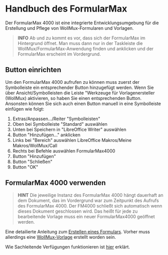 # Handbuch des FormularMax

Der FormularMax 4000 ist eine integrierte Entwicklungsumgebung für die Erstellung und Pflege von WollMux-Formularen und Vorlagen.

> **INFO** Ab und zu kommt es vor, dass sich der FormularMax im Hintergrund öffnet. Man muss dann nur in der Taskleiste die WollMux/FormularMax-Anwendung finden und anklicken und der FormularMax erscheint im Vordergrund.

## Button einrichten

Um den FormularMax 4000 aufrufen zu können muss zuerst der Symbolleiste
ein entsprechender Button hinzugefügt werden. Wenn Sie über Ansicht/Symbolleisten die Leiste "Werkzeuge für Vorlagenersteller (WollMux) aktivieren, so haben Sie einen entsprechenden Button. Ansonsten können Sie sich auch einen Button manuell in eine Symbolleiste einfügen wie folgt:
1. Extras/Anpassen.../Reiter "Symbolleisten"
2. Oben bei Symbolleiste "Standard" auswählen
3. Unten bei Speichern in "LibreOffice Writer" auswählen
4. Button "Hinzufügen..." anklicken
5. Links bei "Bereich" auswählen LibreOffice Makros/Meine Makros/WollMux/Call
6. Rechts bei Befehle auswählen FormularMax4000
7. Button "Hinzufügen"
8. Button "Schließen"
9. Button "OK"

## FormularMax 4000 verwenden

> **HINT** Die jeweilige Instanz des FormularMax 4000 hängt dauerhaft an dem Dokument, das im Vordergrund war zum Zeitpunkt des Aufrufs des FormularMax 4000. Der FM4000 schließt sich automatisch wenn dieses Dokument geschlossen wird. Das heißt für jede zu bearbeitende Vorlage muss ein neuer FormularMax4000 geöffnet werden.

Eine detailierte Anleitung zum [Erstellen eines Formulars](FM4000.md). Vorher muss allerdings eine [WollMux-Vorlage](WollMux_Vorlage.md) erstellt worden sein.

Wie Sachleitende Verfügungen funktionieren ist [hier](SLV.md) erklärt.
